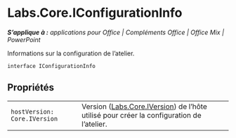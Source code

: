 
# <a name="labs.core.iconfigurationinfo"></a>Labs.Core.IConfigurationInfo

 _**S’applique à :** applications pour Office | Compléments Office | Office Mix | PowerPoint_

Informations sur la configuration de l’atelier.

```
interface IConfigurationInfo
```


## <a name="properties"></a>Propriétés


|||
|:-----|:-----|
| `hostVersion: Core.IVersion`|Version ([Labs.Core.IVersion](../../reference/office-mix/labs.core.iversion.md)) de l’hôte utilisé pour créer la configuration de l’atelier.|

